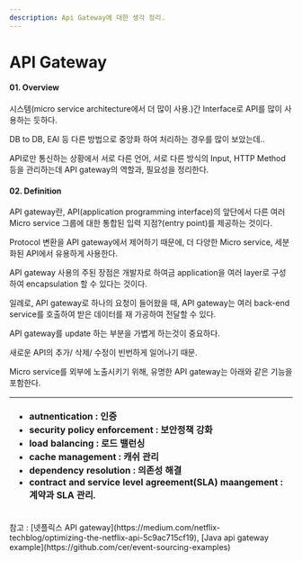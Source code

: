 ```yaml
---
description: Api Gateway에 대한 생각 정리.
---
```


# API Gateway

#### 01. Overview

시스템\(micro service architecture에서 더 많이 사용.\)간 Interface로 API를 많이 사용하는 듯하다.

DB to DB, EAI 등 다른 방법으로 중앙화 하여 처리하는 경우를 많이 보았는데..

API로만 통신하는 상황에서 서로 다른 언어, 서로 다른 방식의 Input, HTTP Method 등을 관리하는데 API gateway의 역할과, 필요성을 정리한다.

#### 02. Definition

API gateway란, API\(application programming interface\)의 앞단에서 다른 여러 Micro service 그룹에 대한 통합된 입력 지점?\(entry point\)를 제공하는 것이다.

Protocol 변환을 API gateway에서 제어하기 때문에, 더 다양한 Micro service, 세분화된 API에서 유용하게 사용한다.

API gateway 사용의 주된 장점은 개발자로 하여금 application을 여러 layer로 구성하여 encapsulation 할 수 있다는 것이다.

일례로, API gateway로 하나의 요청이 들어왔을 때, API gateway는 여러 back-end service를 호출하여 받은 데이터를 재 가공하여 전달할 수 있다.

API gateway를 update 하는 부분을 가볍게 하는것이 중요하다.

새로운 API의 추가/ 삭제/ 수정이 빈번하게 일어나기 때문.

Micro service를 외부에 노출시키기 위해, 유명한 API gateway는 아래와 같은 기능을 포함한다.

<table>
  <thead>
    <tr>
      <th style="text-align:left">
        <ul>
          <li>autnentication : &#xC778;&#xC99D;</li>
          <li>security policy enforcement : &#xBCF4;&#xC548;&#xC815;&#xCC45; &#xAC15;&#xD654;</li>
          <li>load balancing : &#xB85C;&#xB4DC; &#xBC38;&#xB7F0;&#xC2F1;</li>
          <li>cache management : &#xCE90;&#xC26C; &#xAD00;&#xB9AC;</li>
          <li>dependency resolution : &#xC758;&#xC874;&#xC131; &#xD574;&#xACB0;</li>
          <li>contract and service level agreement(SLA) maangement : &#xACC4;&#xC57D;&#xACFC;
            SLA &#xAD00;&#xB9AC;.</li>
        </ul>
      </th>
    </tr>
  </thead>
  <tbody></tbody>
</table>참고 : [넷플릭스 API gateway](https://medium.com/netflix-techblog/optimizing-the-netflix-api-5c9ac715cf19), [Java api gateway example](https://github.com/cer/event-sourcing-examples)

